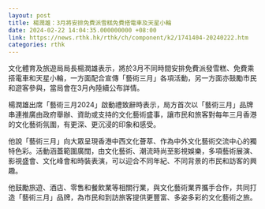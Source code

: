 ```yaml
---
layout: post
title: 楊潤雄：3月將安排免費派雪糕免費搭電車及天星小輪
date: 2024-02-22 14:04:35.000000000 +08:00
link: https://news.rthk.hk/rthk/ch/component/k2/1741404-20240222.htm
categories: rthk
---
```


文化體育及旅遊局局長楊潤雄表示，將於3月不同時間安排免費派發雪糕、免費乘搭電車和天星小輪，一方面配合宣傳「藝術三月」各項活動，另一方面亦鼓勵市民和遊客參與，當局會在3月內陸續公布詳情。

楊潤雄出席「藝術三月2024」啟動禮致辭時表示，局方首次以「藝術三月」品牌串連推廣由政府舉辦、資助或支持的文化藝術盛事，讓市民和旅客對每年三月香港的文化藝術氛圍，有更深、更沉浸的印象和感受。

他說「藝術三月」向大眾呈現香港中西文化薈萃、作為中外文化藝術交流中心的獨特色彩。活動涵蓋範圍廣闊，由文化藝術、潮流時尚至影視娛樂，多項藝術展演、影視盛會、文化峰會和時裝表演，可以迎合不同年紀、不同背景的市民和訪客的興趣。

他鼓勵旅遊、酒店、零售和餐飲業等相關行業，與文化藝術業界攜手合作，共同打造「藝術三月」品牌，為市民和到訪旅客提供更豐富、多姿多彩的文化藝術之旅。
